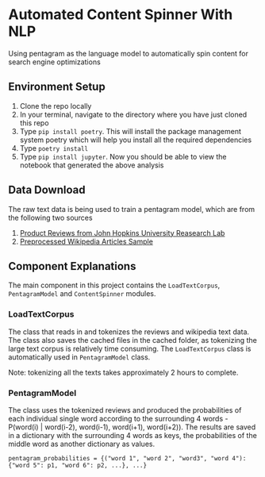 # Automated Content Spinner With NLP

Using pentagram as the language model to automatically spin content for search engine optimizations

## Environment Setup

1. Clone the repo locally
2. In your terminal, navigate to the directory where you have just cloned this repo
3. Type `pip install poetry`. This will install the package management system poetry which will help you install all the required dependencies
4. Type `poetry install`
5. Type `pip install jupyter`. Now you should be able to view the notebook that generated the above analysis

## Data Download

The raw text data is being used to train a pentagram model, which are from the following two sources

1. [Product Reviews from John Hopkins University Reasearch Lab](http://www.cs.jhu.edu/~mdredze/datasets/sentiment/index2.html)
2. [Preprocessed Wikipedia Articles Sample](https://lazyprogrammer.me/course_files/enwiki-preprocessed.zip)

## Component Explanations

The main component in this project contains the `LoadTextCorpus`, `PentagramModel` and `ContentSpinner` modules.

### LoadTextCorpus

The class that reads in and tokenizes the reviews and wikipedia text data. The class also saves the cached files in the cached folder, as tokenizing the large text corpus is relatively time consuming. The `LoadTextCorpus` class is automatically used in `PentagramModel` class. 

Note: tokenizing all the texts takes approximately 2 hours to complete.

### PentagramModel

The class uses the tokenized reviews and produced the probabilities of each individual single word according to the surrounding 4 words - P(word(i) | word(i-2), word(i-1), word(i+1), word(i+2)). The results are saved in a dictionary with the surrounding 4 words as keys, the probabilities of the middle word as another dictionary as values.

```
pentagram_probabilities = {("word 1", "word 2", "word3", "word 4"):{"word 5": p1, "word 6": p2, ...}, ...}
```
